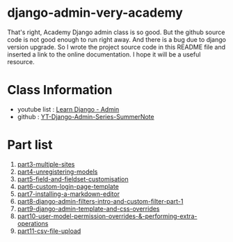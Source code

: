 # django-admin-very-academy
That's right, Academy Django admin class is so good. But the github source code is not good enough to run right away. And there is a bug due to django version upgrade. So I wrote the project source code in this README file and inserted a link to the online documentation. I hope it will be a useful resource.

# Class Information
- youtube list : [Learn Django - Admin](https://www.youtube.com/watch?v=c_S0ZQs81XQ&list=PLOLrQ9Pn6cazhaxNDhcOIPYXt2zZhAXKO&index=1)
- github : [YT-Django-Admin-Series-SummerNote](https://github.com/veryacademy/YT-Django-Admin-Series-SummerNote)

# Part list
1. [part3-multiple-sites](https://github.com/bluebamus/django-admin-very-academy/blob/main/part3-multiple-sites/README_PART3.md)
2. [part4-unregistering-models](https://github.com/bluebamus/django-admin-very-academy/blob/main/part4-unregistering-models/README_PART4.md)
3. [part5-field-and-fieldset-customisation](https://github.com/bluebamus/django-admin-very-academy/blob/main/part5-field-and-fieldset-customisation/README_PART5.md)
4. [part6-custom-login-page-template](https://github.com/bluebamus/django-admin-very-academy/blob/main/part6-custom-login-page-template/README_PART6.md)
5. [part7-installing-a-markdown-editor](https://github.com/bluebamus/django-admin-very-academy/blob/main/part7-installing-a-markdown-editor/README_PART7.md)
6. [part8-django-admin-filters-intro-and-custom-filter-part-1](https://github.com/bluebamus/django-admin-very-academy/blob/main/part8-django-admin-filters-intro-and-custom-filter-part-1/README_PART8.md)
7. [part9-django-admin-template-and-css-overrides](https://github.com/bluebamus/django-admin-very-academy/blob/main/part9-django-admin-template-and-css-overrides/README_PART9.md)
8. [part10-user-model-permission-overrides-&-performing-extra-operations](https://github.com/bluebamus/django-admin-very-academy/blob/main/part10-user-model-permission-overrides-%26-performing-extra-operations/README_PART10.md)
9. [part11-csv-file-upload](https://github.com/bluebamus/django-admin-very-academy/blob/main/part11-csv-file-upload/README_PART11.md)